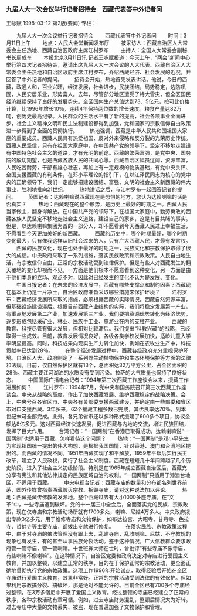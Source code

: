 ### 九届人大一次会议举行记者招待会　西藏代表答中外记者问
王咏赋
1998-03-12
第2版(要闻)
专栏：

　　九届人大一次会议举行记者招待会
　　西藏代表答中外记者问
　　时间：3月11日上午
　　地点：人民大会堂新闻发布厅
　　被采访人：西藏自治区人大常委会主任热地、西藏自治区政府主席江村罗布
　　主持人：全国人大常委会副秘书长周成奎
　　本报北京3月11日讯  记者王咏赋报道：今天上午，“两会”新闻中心举行第四次记者招待会，邀请出席九届人大一次会议的人大代表、西藏自治区人大常委会主任热地和自治区政府主席江村罗布，介绍西藏经济、社会发展的近况，并回答了中外记者的提问。
　　招待会开始，热地首先发表讲话。他说，今日的西藏，政通人和，百业兴旺，经济发展，社会进步，民族团结，局势稳定，边防巩固，人民安居乐业，形势喜人。去年，尽管部分地区遭受了特大雪灾，但全区国民经济继续保持了良好的发展势头。全区国内生产总值达到73．5亿元，按可比价格计算，比1996年增长10％，连续4年保持两位数的增长速度。粮食产量达82万吨，创历史最高纪录。人民群众的生活水平有了新的提高，社会各项事业全面进步，社会主义精神文明和民主法制建设都得到加强，党和国家的宗教信仰自由政策进一步得到了全面的贯彻执行。
　　热地强调，西藏是中华人民共和国祖国大家庭的重要成员。西藏人民具有热爱祖国、反对外来侵略和反分裂的光荣历史传统。西藏人民坚信，只有在祖国大家庭中，在中国共产党的领导下，坚定不移地走建设有中国特色社会主义的道路，才有光明的前途。西藏的繁荣富强，是党中央、国务院的殷切期望，也是西藏各族人民的共同心愿。西藏自治区幅员辽阔，资源丰富，人民吃苦耐劳，干部有雄心壮志，再加上有一定规模的物质基础，有党中央关怀、全国支援西藏的有利条件，在邓小平理论的指引下，在以江泽民同志为核心的党中央的正确领导下，我们一定能够把建设团结、富强、文明的社会主义新西藏的伟大事业，胜利地推向21世纪。
　　热地讲话之后，与江村罗布一起回答记者的提问。
　　英国记者：达赖喇嘛说西藏现在是恐惧的地方。您认为达赖喇嘛的话是否真实？
　　热地：西藏现在的整个形势，是历史上最好的时期之一。西藏人民当家做主，翻身得解放。在中国共产党的领导下，在祖国大家庭中，勤劳勇敢的西藏各族人民坚定不移地走社会主义道路，建设自己的家乡，这是有目共睹的事实。但是，以达赖喇嘛集团为首的一部分人，却不愿看到今天西藏人民过上幸福生活，不愿看到今天更加美好的新西藏。
　　西藏的历史中，哪个时期最好，哪个时期变化最大，只有像我这样从旧社会过来的人，只有广大西藏人民，才最有发言权。
　　西藏的民族文化，现在也处于最好的时期之一，民族文化和宗教保护取得了很大的成绩。中央政府采取了一系列措施，落实民族政策和宗教政策。人民自由地生活，有宗教信仰自由，正常的宗教活动受到法律保护。但是有些人对西藏发生的翻天覆地的变化却视而不见，一方面是他们根本不愿意看到这种变化，另一方面是由于他们本身的立场、观点不对，因此对已经发生的变化不认为是发展、变化。
　　中国日报记者：在未来的经济发展中，西藏有哪些支撑点和制约因素？西藏现在基本上仍是一片净土，自治区政府准备采取哪些措施来保护环境？
　　江村罗布：西藏经济发展所采取的措施，必须根据西藏的实际情况。西藏自然资源丰富，但基础设施建设滞后。根据目前西藏产业结构的实际，我们将稳定发展第一产业，有重点地发展第二产业，加速发展第三产业。我们要把资源优势转化为经济优势，逐步形成包括采矿业、林业、民族手工业、旅游业在内的支柱产业。
　　西藏的教育、科技尽管有很大发展，但相对比较滞后。我们提出“科教兴藏”的战略，已经取得一些成效。目前，教育发展情况良好，各级各类学校发展加快，适龄儿童入学率明显提高。同时，科技成果向现实生产力转化加快，例如在农牧业生产中，科技贡献率已达到28％。
　　在整个经济发展过程中，西藏各级政府充分重视保护环境。自治区人大、政府制定了一系列野生动植物保护和生态环境保护等方面的法律和法规。目前，仅自然保护区就有13个，总面积达32万平方公里，占全区面积的28％。西藏主要江河湖泊的水质没有受到污染。拉萨的大气质量也保持了良好状态。
　　中国国际广播电台记者：1994年第三次西藏工作座谈会以来，援藏工作进展如何？
　　江村罗布：1994年7月，党中央和国务院召开第三次西藏工作座谈会。中央从战略的高度，作出了加快西藏发展、维护西藏稳定的战略决策。会上，中央号召各省区市、中央各有关部委支援西藏建设，并确定由一些部委和省区市对口支援西藏。3年多来，62个援藏工程多数已完成，其优良率达70％，到本世纪末可全部完成。此外，各兄弟省市还以多种形式援建了600多个项目，协议金额达8亿多元。这对西藏经济快速发展，促进西藏与内地的交流，增进民族团结，发挥了巨大作用。
　　台湾记者：“一国两制”在香港已取得成功。达赖喇嘛说“一国两制”也适用于西藏，怎样看待这个问题？
　　热地：“一国两制”是邓小平先生为实现祖国统一提出的伟大构想，是根据我国国情，针对香港、澳门和台湾地区提出的。而西藏的情况不同。1951年西藏实现了和平解放，1959年平叛后实行民主改革，建立了人民政权，实行了社会主义制度。西藏在短短几十年间跨越了几个历史阶段，进入了社会主义初级阶段。特别是在1965年成立西藏自治区后，西藏充分享有宪法和其他法律规定的民族区域自治的权利。“一国两制”只适用于港澳台地区，不适用于西藏。
　　中央电视台记者：西藏寺庙的数量和分布都名列世界前茅，国外传媒曾指责西藏毁灭宗教、拆毁寺庙，请对这种说法加以评论。
　　热地：西藏是藏传佛教的发源地。整个西藏过去有大小1000多座寺庙。在“文革”中，一些寺庙遭到破坏。党的十一届三中全会后，全面落实党的民族、宗教政策，现在仅寺庙和宗教活动场所就有1700多处，喇嘛、尼姑4万多人。中央政府拨出专款3亿多元，用于维修寺庙和文物保护，如布达拉宫、大昭寺、甘丹寺、色拉寺、哲蚌寺等主要寺庙，都拨出专款进行修复。
　　在落实民族、宗教政策过程中，由于对寺庙的依法管理没有跟上去，乱建寺庙，乱收喇嘛、尼姑，不守教规的现象也有发生，有的甚至从事民族分裂活动。鉴于这种情况，广大信教群众要求政府管一管寺庙，管一管喇嘛。十世班禅大师在世时，曾批评“有些寺庙不像寺庙，有些喇嘛不像喇嘛”。在这种情况下，自治区党委和政府决定对寺庙进行爱国主义教育，并加以整顿，以建立正常的秩序，目的在于保护正常的宗教活动，更全面正确地贯彻执行党的宗教政策。这项工作1996年开始试点，取得经验后开始在全区寺庙进行爱国主义教育，效果非常好。正常的宗教活动受到法律的有效保护。但如果利用宗教搞分裂、搞破坏，那是绝对不能允许的。目前全区已有700多个寺庙经过整顿，在3万多僧尼中开展了爱国主义教育。经过整顿的寺庙已经建立了正常的秩序，各种宗教活动有章可循。例如，过去寺庙财务混乱，整顿后情况大为好转。过去寺庙中大量的文物丢失、被盗，现在普遍加强了文物保护和管理。
